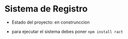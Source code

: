 <h1>Sistema de Registro </h1>

- Estado del proyecto: en construnccion

- para ejecutar el sistema debes poner 
```npm install ract```

